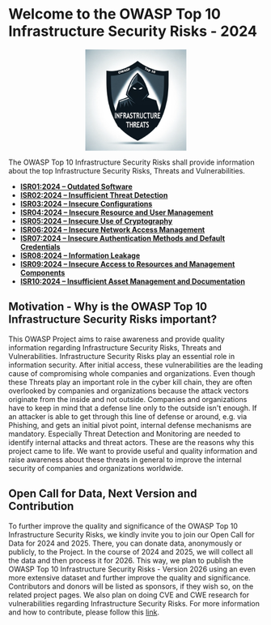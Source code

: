 # Welcome to the OWASP Top 10 Infrastructure Security Risks - 2024

<img src="./assets/images/logo.png" alt="drawing" width="200" style="display: block;margin-left: auto;margin-right: auto;"/>

The OWASP Top 10 Infrastructure Security Risks shall provide information about the top Infrastructure Security Risks, Threats and Vulnerabilities.

- [**ISR01:2024 – Outdated Software**](./docs/2024/ISR01_2024-Outdated_Software)
- [**ISR02:2024 – Insufficient Threat Detection**](./docs/2024/ISR02_2024-Insufficient_Threat_Detection)
- [**ISR03:2024 – Insecure Configurations**](./docs/2024/ISR03_2024-Insecure_Configurations)
- [**ISR04:2024 – Insecure Resource and User Management**](./docs/2024/ISR04_2024-Insecure_Resource_and_User_Management)
- [**ISR05:2024 – Insecure Use of Cryptography**](./docs/2024/ISR05_2024-Insecure_Use_of_Cryptography)
- [**ISR06:2024 – Insecure Network Access Management**](./docs/2024/ISR06_2024-Insecure_Network_Access_Management)
- [**ISR07:2024 – Insecure Authentication Methods and Default Credentials**](./docs/2024/ISR07_2024-Insecure_Authentication_Methods_and_Default_Credentials)
- [**ISR08:2024 – Information Leakage**](./docs/2024/ISR08_2024-Information_Leakage)
- [**ISR09:2024 – Insecure Access to Resources and Management Components**](./docs/2024/ISR09_2024-Insecure_Access_to_Resources_and_Management_Components)
- [**ISR10:2024 – Insufficient Asset Management and Documentation**](./docs/2024/ISR10_2024-Insufficient_Asset_Management_and_Documentation)

## Motivation - Why is the OWASP Top 10 Infrastructure Security Risks important?

This OWASP Project aims to raise awareness and provide quality information regarding Infrastructure Security Risks, Threats and Vulnerabilities.
Infrastructure Security Risks play an essential role in information security.
After initial access, these vulnerabilities are the leading cause of compromising whole companies and organizations. Even though these Threats play an important role in the cyber kill chain, they are often overlooked by companies and organizations because the attack vectors originate from the inside and not outside.
Companies and organizations have to keep in mind that a defense line only to the outside isn't enough. If an attacker is able to get through this line of defense or around, e.g. via Phishing, and gets an initial pivot point, internal defense mechanisms are mandatory. Especially Threat Detection and Monitoring are needed to identify internal attacks and threat actors.
These are the reasons why this project came to life. We want to provide useful and quality information and raise awareness about these threats in general to improve the internal security of companies and organizations worldwide.

## Open Call for Data, Next Version and Contribution

To further improve the quality and significance of the OWASP Top 10 Infrastructure Security Risks, we kindly invite you to join our Open Call for Data for 2024 and 2025.
There, you can donate data, anonymously or publicly, to the Project. In the course of 2024 and 2025, we will collect all the data and then process it for 2026.
This way, we plan to publish the OWASP Top 10 Infrastructure Security Risks - Version 2026 using an even more extensive dataset and further improve the quality and significance.
Contributors and donors will be listed as sponsors, if they wish so, on the related project pages.
We also plan on doing CVE and CWE research for vulnerabilities regarding Infrastructure Security Risks.
For more information and how to contribute, please follow this [link](./docs/2024/ISR_2026-Open_Call_for_Data).
